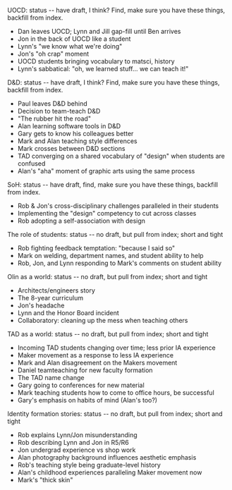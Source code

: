 UOCD: status -- have draft, I think? Find, make sure you have these things, backfill from index.
*	Dan leaves UOCD; Lynn and Jill gap-fill until Ben arrives
*	Jon in the back of UOCD like a student
*	Lynn's "we know what we're doing"
*	Jon's "oh crap" moment
*	UOCD students bringing vocabulary to matsci, history
*	Lynn's sabbatical: "oh, we learned stuff... we can teach it!"

D&D: status -- have draft, I think? Find, make sure you have these things, backfill from index.
*	Paul leaves D&D behind
*	Decision to team-teach D&D
*	"The rubber hit the road"
*	Alan learning software tools in D&D
*	Gary gets to know his colleagues better
*	Mark and Alan teaching style differences
*	Mark crosses between D&D sections
*	TAD converging on a shared vocabulary of "design" when students are confused
*	Alan's "aha" moment of graphic arts using the same process

SoH: status -- have draft, find, make sure you have these things, backfill from index.
*	Rob & Jon's cross-disciplinary challenges paralleled in their students
*	Implementing the "design" competency to cut across classes
*	Rob adopting a self-association with design

The role of students: status -- no draft, but pull from index; short and tight
*	Rob fighting feedback temptation: "because I said so"
*	Mark on welding, department names, and student ability to help
*	Rob, Jon, and Lynn responding to Mark's comments on student ability

Olin as a world: status -- no draft, but pull from index; short and tight
*	Architects/engineers story
*	The 8-year curriculum
*	Jon's headache
*	Lynn and the Honor Board incident
*	Collaboratory: cleaning up the mess when teaching others

TAD as a world: status -- no draft, but pull from index; short and tight
*	Incoming TAD students changing over time; less prior IA experience
*	Maker movement as a response to less IA experience
*	Mark and Alan disagreement on the Makers movement
*	Daniel teamteaching for new faculty formation
*	The TAD name change
*	Gary going to conferences for new material
*	Mark teaching students how to come to office hours, be successful
*	Gary's emphasis on habits of mind (Alan's too?)

Identity formation stories: status -- no draft, but pull from index; short and tight
*	Rob explains Lynn/Jon misunderstanding
*	Rob describing Lynn and Jon in R5/R6
*	Jon undergrad experience vs shop work
*	Alan photography background influences aesthetic emphasis
*	Rob's teaching style being graduate-level history
*	Alan's childhood experiences paralleling Maker movement now
*	Mark's "thick skin"
